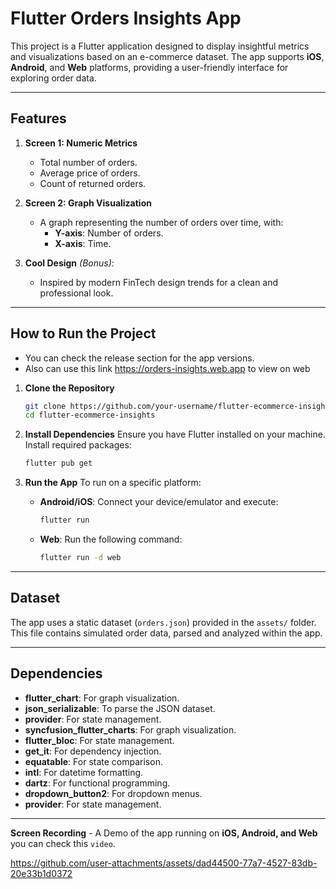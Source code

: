 
# Flutter Orders Insights App

This project is a Flutter application designed to display insightful metrics and visualizations based on an e-commerce dataset. The app supports **iOS**, **Android**, and **Web** platforms, providing a user-friendly interface for exploring order data.

---

## Features

1. **Screen 1: Numeric Metrics**
    - Total number of orders.
    - Average price of orders.
    - Count of returned orders.

2. **Screen 2: Graph Visualization**
    - A graph representing the number of orders over time, with:
        - **Y-axis**: Number of orders.
        - **X-axis**: Time.

3. **Cool Design** *(Bonus)*:
    - Inspired by modern FinTech design trends for a clean and professional look.

---

## How to Run the Project
  - You can check the release section for the app versions.
  - Also can use this link https://orders-insights.web.app to view on web

1. **Clone the Repository**
   ```bash
   git clone https://github.com/your-username/flutter-ecommerce-insights.git
   cd flutter-ecommerce-insights
   ```

2. **Install Dependencies**
   Ensure you have Flutter installed on your machine. Install required packages:
   ```bash
   flutter pub get
   ```

3. **Run the App**
   To run on a specific platform:
    - **Android/iOS**: Connect your device/emulator and execute:
      ```bash
      flutter run
      ```
    - **Web**: Run the following command:
      ```bash
      flutter run -d web
      ```
---

## Dataset

The app uses a static dataset (`orders.json`) provided in the `assets/` folder. This file contains simulated order data, parsed and analyzed within the app.

---

## Dependencies

- **flutter_chart**: For graph visualization.
- **json_serializable**: To parse the JSON dataset.
- **provider**: For state management.
- **syncfusion_flutter_charts**: For graph visualization.
- **flutter_bloc**: For state management.
- **get_it**: For dependency injection.
- **equatable**: For state comparison.
- **intl**: For datetime formatting.
- **dartz**: For functional programming.
- **dropdown_button2**: For dropdown menus.
- **provider**: For state management.

---

**Screen Recording**
    - A Demo of the app running on **iOS, Android, and Web**  you can check this  `video`.


https://github.com/user-attachments/assets/dad44500-77a7-4527-83db-20e33b1d0372



